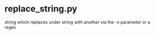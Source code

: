 # replace_string.py
string which replaces under string with another via the -s parameter or a regex
